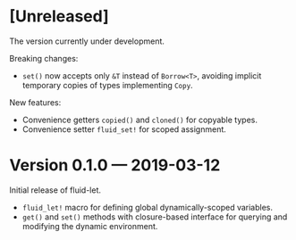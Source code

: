 [Unreleased]
============

The version currently under development.

Breaking changes:

- `set()` now accepts only `&T` instead of `Borrow<T>`, avoiding implicit
  temporary copies of types implementing `Copy`.

New features:

- Convenience getters `copied()` and `cloned()` for copyable types.
- Convenience setter `fluid_set!` for scoped assignment.

Version 0.1.0 — 2019-03-12
==========================

Initial release of fluid-let.

- `fluid_let!` macro for defining global dynamically-scoped variables.
- `get()` and `set()` methods with closure-based interface for querying
  and modifying the dynamic environment.
